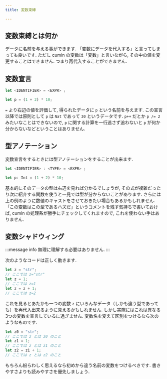 ```yaml
---
title: 変数束縛

---
```


## 変数束縛とは何か

データに名前を与える事ができます.
「変数にデータを代入する」と言ってしまっても良いです.
ただし cumin の変数は「変数」と言いながら, その中の値を変更することはできません. つまり再代入することができません.

## 変数宣言

```rust
let <IDENTIFIER> = <EXPR> ;
```

```rust
let p = (1 + 2) * 10;
```

`=` より右辺の値を評価して, 得られたデータに `p` という名前を与えます.  この宣言以降では原則として `p` は `Nat` であって `30` というデータです.  `p++` だとか `p /= 2` みたいなことはできないので, `p` に関する計算を一行逃さず追わないと `p` が何か分からないなどということはありません.

## 型アノテーション

変数宣言をするときには型アノテーションをすることが出来ます.

```rust
let <IDENTIFIER> : <TYPE> = <EXPR> ;
```

```rust
let p: Int = (1 + 2) * 10;
```

基本的にそのデータの型は右辺を見れば分かるでしょうが, その式が複雑だったり次に紹介する関数を使うと一見では型が分からないことがあります. さらには上の例のように数値のキャストをさせておきたい場合もあるかもしれません.  「この変数はこの型であるハズだ」というコメントを残す気持ちで書いておけば, cumin の処理系が勝手にチェックしてくれますので, これを使わない手はありません.

## 変数シャドウィング

:::message info
無理に理解する必要はありません.
:::

次のようなコードは正しく動きます.

```rust
let z = "str";
// ここでは z="str"
let z = 1;
// ここでは z=1
let z = z + 1;
// ここでは z=2
```

これを見るとあたかも一つの変数 `z` にいろんなデータ（しかも違う型であっても）を再代入出来るように見えるかもしれません.  しかし実際にはこれは異なる3つの変数を宣言しているに過ぎません.  変数名を変えて区別をつけるなら次のようなものです.

```rust
let z0 = "str";
// ここでは z とは z0 のこと
let z1 = 1;
// ここでは z とは z1 のこと
let z2 = z1 + 1;
// ここでは z とは z2 のこと
```

もちろん紛らわしく思えるなら初めから違う名前の変数をつけるべきです.  書きやすさよりも読みやすさを優先しましょう.
